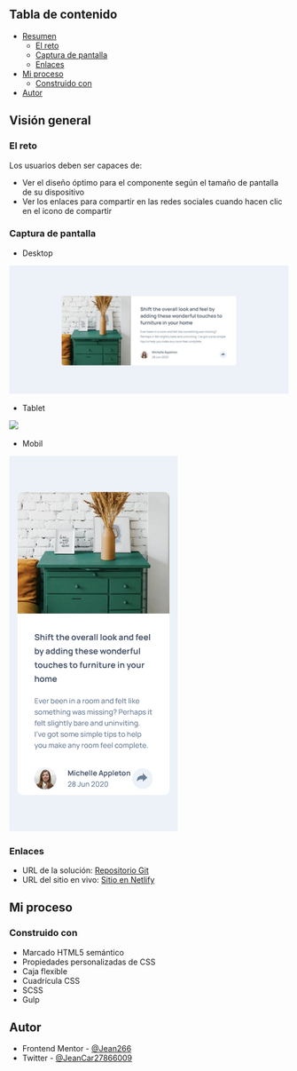 ## Tabla de contenido

- [Resumen](#resumen)
  - [El reto](#el-reto)
  - [Captura de pantalla](#captura-de-pantalla)
  - [Enlaces](#enlaces)
- [Mi proceso](#mi-proceso)
  - [Construido con](#construido-con)
- [Autor](#autor)

## Visión general

### El reto

Los usuarios deben ser capaces de:

- Ver el diseño óptimo para el componente según el tamaño de pantalla de su dispositivo
- Ver los enlaces para compartir en las redes sociales cuando hacen clic en el icono de compartir

### Captura de pantalla

- Desktop

![](./Dise%C3%B1o_Desktop.jpeg)

- Tablet

![](./Dise%C3%B1o_Tablet.jpeg)

- Mobil

![](./Dise%C3%B1o_Mobil.png)

### Enlaces

- URL de la solución: [Repositorio Git](https://github.com/jean266/Vista_previa_articulo)
- URL del sitio en vivo: [Sitio en Netlify](https://relaxed-pavlova-35b067.netlify.app/)

## Mi proceso

### Construido con

- Marcado HTML5 semántico
- Propiedades personalizadas de CSS
- Caja flexible
- Cuadrícula CSS
- SCSS
- Gulp

## Autor

- Frontend Mentor - [@Jean266](https://www.frontendmentor.io/profile/jean266)
- Twitter - [@JeanCar27866009](https://twitter.com/JeanCar27866009)